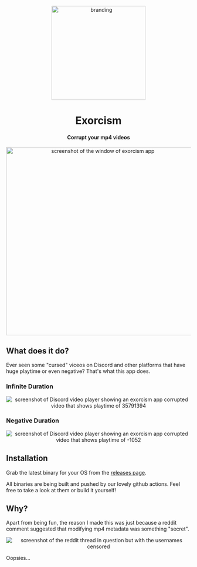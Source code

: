 <p align="center">
  <img alt="branding" width="256" src="https://i.imgur.com/y4haIGb.png">
</p>
<h1 align="center">Exorcism</h1>
<h4 align="center">Corrupt your mp4 videos</h4>

<p align="center">
  <img width="512" alt="screenshot of the window of exorcism app" src="https://i.imgur.com/QPyRL53.png">
</p>

## What does it do?

Ever seen some "cursed" viceos on Discord and other platforms that have huge playtime or even negative? That's what this app does.

### Infinite Duration

<p align="center">
  <img alt="screenshot of Discord video player showing an exorcism app corrupted video that shows playtime of 35791394" src="https://i.imgur.com/GETxk1y.png">
</p>

### Negative Duration

<p align="center">
  <img alt="screenshot of Discord video player showing an exorcism app corrupted video that shows playtime of -1052" src="https://i.imgur.com/rftCSEm.png">
</p>

## Installation

Grab the latest binary for your OS from the [releases page](https://github.com/GeopJr/exorcism/releases/latest).

All binaries are being built and pushed by our lovely github actions. Feel free to take a look at them or build it yourself!

## Why?

Apart from being fun, the reason I made this was just because a reddit comment suggested that modifying mp4 metadata was something "secret".

<p align="center">
  <img alt="screenshot of the reddit thread in question but with the usernames censored" src="https://i.imgur.com/JRqQK58.png">
</p>

Oopsies...
